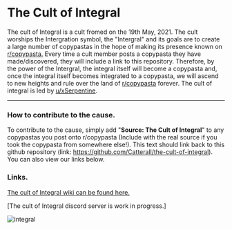 # The Cult of Integral
The cult of Integral is a cult fromed on the 19th May, 2021. The cult worships the Intergration symbol, the "Intergral" and its goals are to create a large number of copypastas in the hope of making its presence known on [r/copypasta.](https://www.reddit.com/r/copypasta/) Every time a cult member posts a copypasta they have made/discovered, they will include a link to this repository. Therefore, by the power of the Intergral, the integral itself will become a copypasta and, once the integral itself becomes integrated to a copypasta, we will ascend to new heights and rule over the land of [r/copypasta](https://www.reddit.com/r/copypasta/) forever. The cult of integral is led by [u/xSerpentine](https://www.reddit.com/user/xSerpentine).

---

### How to contribute to the cause.
To contribute to the cause, simply add "**Source: The Cult of Integral**" to any copypastas you post onto r/copypasta (Include with the real source if you took the copypasta from somewhere else!). This text should link back to this github repository (link: https://github.com/Catterall/the-cult-of-integral). You can also view our links below.

### Links.
[The cult of Integral wiki can be found here.](https://cult-of-integral.fandom.com/f)

[The cult of Integral discord server is work in progress.]

![integral](https://user-images.githubusercontent.com/66549839/118875488-0623dd00-b8e4-11eb-89c4-e09b0ad1ff7f.png)
